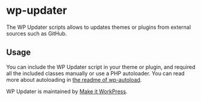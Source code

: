 # wp-updater
The WP Updater scripts allows to updates themes or plugins from external sources such as GitHub.

## Usage
You can include the WP Updater script in your theme or plugin, and required all the included classes manually or use a PHP autoloader. You can read more about autoloading in [the readme of wp-autoload](https://github.com/makeitworkpress/wp-autoload).

WP Updater is maintained by [Make it WorkPress](https://www.makeitwork.press/scripts/wp-updater/).
